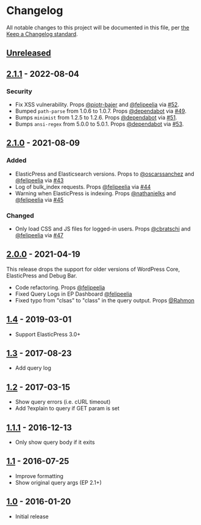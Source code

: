 # Changelog

All notable changes to this project will be documented in this file, per [the Keep a Changelog standard](http://keepachangelog.com/).

## [Unreleased]

## [2.1.1] - 2022-08-04

### Security
- Fix XSS vulnerability. Props [@piotr-bajer](https://github.com/piotr-bajer) and [@felipeelia](https://github.com/felipeelia) via [#52](https://github.com/10up/debug-bar-elasticpress/pull/52).
- Bumped `path-parse` from 1.0.6 to 1.0.7. Props [@dependabot](https://github.com/dependabot) via [#49](https://github.com/10up/debug-bar-elasticpress/pull/49).
- Bumps `minimist` from 1.2.5 to 1.2.6. Props [@dependabot](https://github.com/dependabot) via [#51](https://github.com/10up/debug-bar-elasticpress/pull/51).
- Bumps `ansi-regex` from 5.0.0 to 5.0.1. Props [@dependabot](https://github.com/dependabot) via [#53](https://github.com/10up/debug-bar-elasticpress/pull/53).

## [2.1.0] - 2021-08-09

### Added
* ElasticPress and Elasticsearch versions. Props to [@oscarssanchez](https://github.com/oscarssanchez) and [@felipeelia](https://github.com/felipeelia) via [#43](https://github.com/10up/debug-bar-elasticpress/pull/43)
* Log of bulk_index requests. Props [@felipeelia](https://github.com/felipeelia) via [#44](https://github.com/10up/debug-bar-elasticpress/pull/44)
* Warning when ElasticPress is indexing. Props [@nathanielks](https://github.com/nathanielks) and [@felipeelia](https://github.com/felipeelia) via [#45](https://github.com/10up/debug-bar-elasticpress/pull/45)

### Changed
* Only load CSS and JS files for logged-in users. Props [@cbratschi](https://github.com/cbratschi) and [@felipeelia](https://github.com/felipeelia) via [#47](https://github.com/10up/debug-bar-elasticpress/pull/47)

## [2.0.0] - 2021-04-19

This release drops the support for older versions of WordPress Core, ElasticPress and Debug Bar.

* Code refactoring. Props [@felipeelia](https://github.com/felipeelia)
* Fixed Query Logs in EP Dashboard [@felipeelia](https://github.com/felipeelia)
* Fixed typo from "clsas" to "class" in the query output. Props [@Rahmon](https://github.com/Rahmon) 

## [1.4] - 2019-03-01
* Support ElasticPress 3.0+

## [1.3] - 2017-08-23
* Add query log

## [1.2] - 2017-03-15
* Show query errors (i.e. cURL timeout)
* Add ?explain to query if GET param is set

## [1.1.1] - 2016-12-13
* Only show query body if it exits

## [1.1] - 2016-07-25
* Improve formatting
* Show original query args (EP 2.1+)

## [1.0] - 2016-01-20
* Initial release

[Unreleased]: https://github.com/10up/debug-bar-elasticpress/compare/trunk...develop
[2.1.1]: https://github.com/10up/debug-bar-elasticpress/compare/2.1.0...2.1.1
[2.1.0]: https://github.com/10up/debug-bar-elasticpress/compare/2.0.0...2.1.0
[2.0.0]: https://github.com/10up/debug-bar-elasticpress/compare/1.4...2.0.0
[1.4]: https://github.com/10up/debug-bar-elasticpress/compare/1.3...1.4
[1.3]: https://github.com/10up/debug-bar-elasticpress/compare/1.2...1.3
[1.2]: https://github.com/10up/debug-bar-elasticpress/compare/1.1.1...1.2
[1.1.1]: https://github.com/10up/debug-bar-elasticpress/compare/1.1...1.1.1
[1.1]: https://github.com/10up/debug-bar-elasticpress/compare/55102f1...1.1
[1.0]: https://github.com/10up/debug-bar-elasticpress/tree/55102f1b
